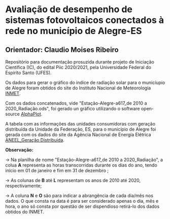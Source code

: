 # Avaliação de desempenho de sistemas fotovoltaicos conectados à rede no município de Alegre-ES
## Orientador: Claudio Moises Ribeiro

Repositório para documentação prosuzida durante projeto de Iniciação Científica (IC), do edital Piic 2020/2021, pela Universidade Federal do Espírito Santo (UFES).

Os dados para gerar o gráfico do índice de radiação solar para o municíupio de Alegre foram obtidos do site do Instituto Nacional de Meteorologia [INMET](https://tempo.inmet.gov.br/TabelaEstacoes/).

Com os dados concatenados, vide "Estação-Alegre-a617_de 2010 a 2020_Radiação.ods", foi gerado un gráfico utilizando o software open-source [AlphaPlot](https://alphaplot.sourceforge.io/).

A tabela com as informações das unidades consumidoras com geração distribuída da Unidade da Federação, ES, para o município de Alegre foi gerada com os dados do site da Agência Nacional de Energia Elétrica [ANEEL_Geração Distribuida](http://www2.aneel.gov.br/scg/gd/gd_estadual_detalhe.asp?uf=ES).

**Observação:**

-> Na planilha de nome "Estação-Alegre-a617_de 2010 a 2020_Radiação", a colua **A** representa as horas transcorridas durante os dias do ano, tendo início em 01 de janeiro e fim em 31 de dezembro ; 

-> As colunas de **B** até **L** representam os anos de 2010 até 2020, respectivamente;

-> A coluna **N** e **O** são para indicar a abrangência de cada dia/mês nos dados. O que consta na data é para ser considerado apenas o dia, mês e hora, o ano só consta por questão de ser dispendioso retirá-lo dos dados obtidos do INMET.
